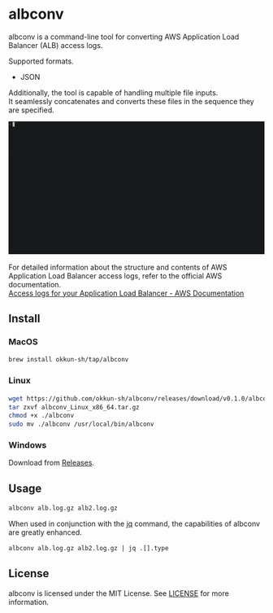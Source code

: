 # albconv
albconv is a command-line tool for converting AWS Application Load Balancer (ALB) access logs.

Supported formats.  
* JSON

Additionally, the tool is capable of handling multiple file inputs.  
It seamlessly concatenates and converts these files in the sequence they are specified.

![albconv demo GIF](docs/images/demo.gif)

For detailed information about the structure and contents of AWS Application Load Balancer access logs, refer to the official AWS documentation.  
[Access logs for your Application Load Balancer - AWS Documentation](https://docs.aws.amazon.com/elasticloadbalancing/latest/application/load-balancer-access-logs.html)

## Install
### MacOS
```sh
brew install okkun-sh/tap/albconv
```

### Linux
```sh
wget https://github.com/okkun-sh/albconv/releases/download/v0.1.0/albconv_Linux_x86_64.tar.gz
tar zxvf albconv_Linux_x86_64.tar.gz
chmod +x ./albconv
sudo mv ./albconv /usr/local/bin/albconv
```

### Windows
Download from [Releases](https://github.com/okkun-sh/albconv/releases).

## Usage
```sh
albconv alb.log.gz alb2.log.gz
```

When used in conjunction with the [jq](https://github.com/jqlang/jq) command, the capabilities of albconv are greatly enhanced.
```sh
albconv alb.log.gz alb2.log.gz | jq .[].type
```

## License
albconv is licensed under the MIT License. See [LICENSE](LICENSE) for more information.

